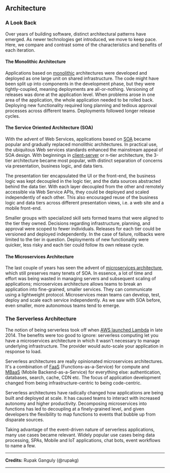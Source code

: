 <!--
title: Architecture
menuText: Architecture
menuOrder: 6
description: A section about serverless architectures, patterns and solutions.
layout: Doc
publish: true
-->

## Architecture

### A Look Back

Over years of building software, distinct architectural patterns have emerged. As newer technologies get introduced, we move to keep pace. Here, we compare and contrast some of the characteristics and benefits of each iteration.

#### The Monolithic Architecture

Applications based on [monolithic](https://en.wikipedia.org/wiki/Monolithic_application) architectures were developed and deployed as one large unit on shared infrastructure. The code might have been split up into components in the development phase, but they were tightly-coupled, meaning deployments are all-or-nothing. Versioning of releases was done at the application level. When problems arose in one area of the application, the whole application needed to be rolled back. Deploying new functionality required long planning and tedious approval processes across different teams. Deployments followed longer release cycles.

#### The Service Oriented Architecture (SOA)

With the advent of Web Services, applications based on [SOA](https://en.wikipedia.org/wiki/Service-oriented_architecture) became popular and gradually replaced monolithic architectures. In practical use, the ubiquitous Web services standards enhanced the mainstream appeal of SOA design. With beginnings in [client-server](https://en.wikipedia.org/wiki/Client%E2%80%93server_model) or n-tier architecture, the 3-tier architecture became most popular, with distinct separation of concerns via presentation, business logic, and data tiers. 

The presentation tier encapsulated the UI or the front-end, the business logic was kept decoupled in the logic tier, and the data sources abstracted behind the data tier. With each layer decoupled from the other and remotely accessible via Web Service APIs, they could be deployed and scaled independently of each other. This also encouraged reuse of the business logic and data tiers across different presentation views, i.e. a web site and a mobile front-end.

Smaller groups with specialized skill sets formed teams that were aligned to the tier they owned. Decisions regarding infrastructure, planning, and approval were scoped to fewer individuals. Releases for each tier could be versioned and deployed independently. In the case of failure, rollbacks were limited to the tier in question. Deployments of new functionality were quicker, less risky and each tier could follow its own release cycle.

#### The Microservices Architecture

The last couple of years has seen the advent of [microservices architecture](https://en.wikipedia.org/wiki/Microservices), which still preserves many tenets of SOA. In essence, a lot of time and effort was being wasted in managing servers and subsequent scaling of applications; microservices architecture allows teams to break an application into fine-grained, smaller services. They can communicate using a lightweight protocol. Microservices mean teams can develop, test, deploy and scale each service independently. As we saw with SOA before, even smaller, more autonomous teams tend to emerge. 

### The Serverless Architecture

The notion of being serverless took off when [AWS launched Lambda](https://techcrunch.com/2014/11/13/amazon-launches-lambda-an-event-driven-compute-service/) in late 2014. The benefits were too good to ignore: serverless computing let you have a microservices architecture in which it wasn't necessary to manage underlying infrastructure. The provider would auto-scale your application in response to load.

Serverless architectures are really opinionated microservices architectures. It's a combination of [FaaS](https://en.wikipedia.org/wiki/Function_as_a_Service) (Functions-as-a-Service) for compute and [MBaaS](https://en.wikipedia.org/wiki/Mobile_backend_as_a_service) (Mobile Backend-as-a-Service) for everything else: authentication, databases, search, cache, CDN etc. The focus of application development changed from being infrastructure-centric to being code-centric.

Serverless architectures have radically changed how applications are being built and deployed at scale. It has caused teams to interact with increased autonomy and higher productivity. Decomposing microservices into functions has led to decoupling at a finely-grained level, and given developers the flexibility to map functions to events that bubble up from disparate sources.

Taking advantage of the event-driven nature of serverless applications, many use cases became relevant. Widely popular use cases being data processing, SPAs, Mobile and IoT applications, chat bots, event workflows to name a few.


***
**Credits:** Rupak Ganguly (@rupakg)
***
